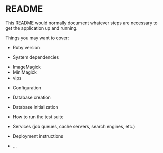 # README

This README would normally document whatever steps are necessary to get the
application up and running.

Things you may want to cover:

* Ruby version

* System dependencies
- ImageMagick
- MiniMagick
- vips

* Configuration

* Database creation

* Database initialization

* How to run the test suite

* Services (job queues, cache servers, search engines, etc.)

* Deployment instructions

* ...
